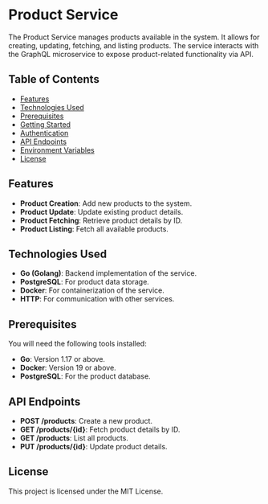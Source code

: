 # Product Service

The Product Service manages products available in the system. It allows for creating, updating, fetching, and listing products. The service interacts with the GraphQL microservice to expose product-related functionality via API.

## Table of Contents

- [Features](#features)
- [Technologies Used](#technologies-used)
- [Prerequisites](#prerequisites)
- [Getting Started](#getting-started)
- [Authentication](#authentication)
- [API Endpoints](#api-endpoints)
- [Environment Variables](#environment-variables)
- [License](#license)

## Features

- **Product Creation**: Add new products to the system.
- **Product Update**: Update existing product details.
- **Product Fetching**: Retrieve product details by ID.
- **Product Listing**: Fetch all available products.

## Technologies Used

- **Go (Golang)**: Backend implementation of the service.
- **PostgreSQL**: For product data storage.
- **Docker**: For containerization of the service.
- **HTTP**: For communication with other services.

## Prerequisites

You will need the following tools installed:

- **Go**: Version 1.17 or above.
- **Docker**: Version 19 or above.
- **PostgreSQL**: For the product database.

## API Endpoints

- **POST /products**: Create a new product.
- **GET /products/{id}**: Fetch product details by ID.
- **GET /products**: List all products.
- **PUT /products/{id}**: Update product details.

## License

This project is licensed under the MIT License.

